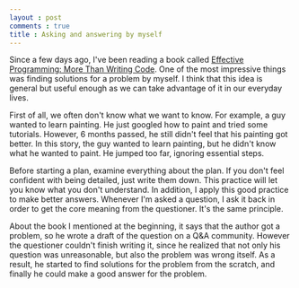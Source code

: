 ```yaml
---
layout : post
comments : true
title : Asking and answering by myself
---
```


Since a few days ago, I've been reading a book called [Effective Programming: More Than Writing Code](http://www.goodreads.com/book/show/15746409-effective-programming). One of the most impressive things was finding solutions for a problem by myself. I think that this idea is general but useful enough as we can take advantage of it in our everyday lives.

<!--break-->

First of all, we often don't know what we want to know. For example, a guy wanted to learn painting. He just googled how to paint and tried some tutorials. However, 6 months passed, he still didn't feel that his painting got better. In this story, the guy wanted to learn painting, but he didn't know what he wanted to paint. He jumped too far, ignoring essential steps.

Before starting a plan, examine everything about the plan. If you don't feel confident with being detailed, just write them down. This practice will let you know what you don't understand. In addition, I apply this good practice to make better answers. Whenever I'm asked a question, I ask it back in order to get the core meaning from the questioner. It's the same principle.

About the book I mentioned at the beginning, it says that the author got a problem, so he wrote a draft of the question on a Q&A community. However the questioner couldn't finish writing it, since he realized that not only his question was unreasonable, but also the problem was wrong itself. As a result, he started to find solutions for the problem from the scratch, and finally he could make a good answer for the problem.
